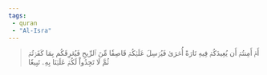 ```yaml
---
tags: 
 - quran 
 - "Al-Isra"
---
```


> أَمۡ أَمِنتُمۡ أَن يُعِيدَكُمۡ فِيهِ تَارَةً أُخۡرَىٰ فَيُرۡسِلَ عَلَيۡكُمۡ قَاصِفٗا مِّنَ ٱلرِّيحِ فَيُغۡرِقَكُم بِمَا كَفَرۡتُمۡ ثُمَّ لَا تَجِدُواْ لَكُمۡ عَلَيۡنَا بِهِۦ تَبِيعٗا
